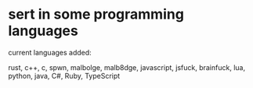 # sert in some programming languages

current languages added:

rust,
c++,
c,
spwn,
malbolge,
malb8dge,
javascript,
jsfuck,
brainfuck,
lua,
python,
java,
C#, Ruby, TypeScript
